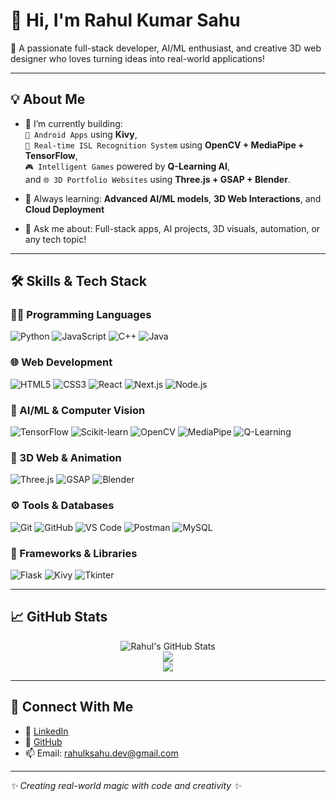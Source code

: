 # 👋 Hi, I'm Rahul Kumar Sahu

🚀 A passionate full-stack developer, AI/ML enthusiast, and creative 3D web designer who loves turning ideas into real-world applications!

---

## 💡 About Me

- 🔭 I’m currently building:  
  `📱 Android Apps` using **Kivy**,  
  `🧠 Real-time ISL Recognition System` using **OpenCV + MediaPipe + TensorFlow**,  
  `🎮 Intelligent Games` powered by **Q-Learning AI**,  
  and `🌐 3D Portfolio Websites` using **Three.js + GSAP + Blender**.

- 🌱 Always learning: **Advanced AI/ML models**, **3D Web Interactions**, and **Cloud Deployment**  
- 💬 Ask me about: Full-stack apps, AI projects, 3D visuals, automation, or any tech topic!

---

## 🛠️ Skills & Tech Stack

### 👨‍💻 Programming Languages
![Python](https://img.shields.io/badge/-Python-3776AB?style=flat&logo=python&logoColor=white)
![JavaScript](https://img.shields.io/badge/-JavaScript-F7DF1E?style=flat&logo=javascript&logoColor=black)
![C++](https://img.shields.io/badge/-C++-00599C?style=flat&logo=c%2B%2B&logoColor=white)
![Java](https://img.shields.io/badge/-Java-007396?style=flat&logo=java&logoColor=white)

### 🌐 Web Development
![HTML5](https://img.shields.io/badge/-HTML5-E34F26?style=flat&logo=html5&logoColor=white)
![CSS3](https://img.shields.io/badge/-CSS3-1572B6?style=flat&logo=css3&logoColor=white)
![React](https://img.shields.io/badge/-React.js-61DAFB?style=flat&logo=react&logoColor=black)
![Next.js](https://img.shields.io/badge/-Next.js-000000?style=flat&logo=next.js&logoColor=white)
![Node.js](https://img.shields.io/badge/-Node.js-339933?style=flat&logo=node.js&logoColor=white)

### 🤖 AI/ML & Computer Vision
![TensorFlow](https://img.shields.io/badge/-TensorFlow-FF6F00?style=flat&logo=tensorflow&logoColor=white)
![Scikit-learn](https://img.shields.io/badge/-Scikit--learn-F7931E?style=flat&logo=scikit-learn&logoColor=white)
![OpenCV](https://img.shields.io/badge/-OpenCV-5C3EE8?style=flat&logo=opencv&logoColor=white)
![MediaPipe](https://img.shields.io/badge/-MediaPipe-00BFA6?style=flat&logo=google&logoColor=white)
![Q-Learning](https://img.shields.io/badge/-Q--Learning-blue?style=flat)

### 🎨 3D Web & Animation
![Three.js](https://img.shields.io/badge/-Three.js-000000?style=flat&logo=three.js&logoColor=white)
![GSAP](https://img.shields.io/badge/-GSAP-88CE02?style=flat)
![Blender](https://img.shields.io/badge/-Blender-F5792A?style=flat&logo=blender&logoColor=white)

### ⚙️ Tools & Databases
![Git](https://img.shields.io/badge/-Git-F05032?style=flat&logo=git&logoColor=white)
![GitHub](https://img.shields.io/badge/-GitHub-181717?style=flat&logo=github&logoColor=white)
![VS Code](https://img.shields.io/badge/-VS%20Code-007ACC?style=flat&logo=visual-studio-code&logoColor=white)
![Postman](https://img.shields.io/badge/-Postman-FF6C37?style=flat&logo=postman&logoColor=white)
![MySQL](https://img.shields.io/badge/-MySQL-4479A1?style=flat&logo=mysql&logoColor=white)

### 🧰 Frameworks & Libraries
![Flask](https://img.shields.io/badge/-Flask-000000?style=flat&logo=flask&logoColor=white)
![Kivy](https://img.shields.io/badge/-Kivy-7CFC00?style=flat&logo=python&logoColor=black)
![Tkinter](https://img.shields.io/badge/-Tkinter-FF69B4?style=flat)

---

## 📈 GitHub Stats

<p align="center">
  <img src="https://github-readme-stats.vercel.app/api?username=rahulksahu&show_icons=true&theme=radical" alt="Rahul's GitHub Stats" />
  <br />
  <img src="https://github-readme-streak-stats.herokuapp.com?user=rahulksahu&theme=radical&hide_border=false" />
  <br />
  <img src="https://github-readme-stats.vercel.app/api/top-langs/?username=rahulksahu&layout=compact&theme=radical" />
</p>

---

## 🔗 Connect With Me

- 💼 [LinkedIn](https://www.linkedin.com/in/rahulksahu)
- 🧠 [GitHub](https://github.com/rahulksahu)
- 📫 Email: rahulksahu.dev@gmail.com

---

_✨ Creating real-world magic with code and creativity ✨_

